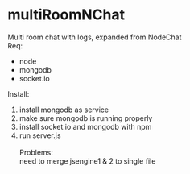 # multiRoomNChat
Multi room chat with logs, expanded from NodeChat<br>
Req:
- node
- mongodb
- socket.io

Install: <br>
1. install mongodb as service<br>
2. make sure mongodb is running properly<br>
3. install socket.io and mongodb with npm<br>
4. run server.js<br><br>
Problems:<br>
need to merge jsengine1 & 2 to single file<br>
